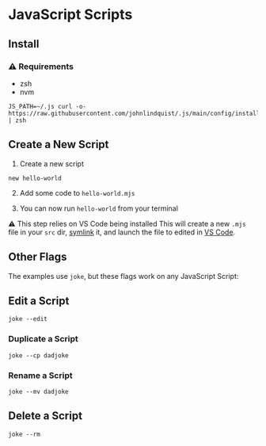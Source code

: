 # JavaScript Scripts

## Install

### ⚠️ Requirements

- zsh
- nvm

```shell
JS_PATH=~/.js curl -o- https://raw.githubusercontent.com/johnlindquist/.js/main/config/install.sh | zsh
```

## Create a New Script

1. Create a new script

```shell
new hello-world
```

2. Add some code to `hello-world.mjs`

3. You can now run `hello-world` from your terminal

⚠️ This step relies on VS Code being installed
This will create a new `.mjs` file in your `src` dir, [symlink](https://en.wikipedia.org/wiki/Symbolic_link) it, and launch the file to edited in [VS Code](https://code.visualstudio.com/).

## Other Flags

The examples use `joke`, but these flags work on any JavaScript Script:

## Edit a Script

```shell
joke --edit
```

### Duplicate a Script

```shell
joke --cp dadjoke
```

### Rename a Script

```shell
joke --mv dadjoke
```

## Delete a Script

```shell
joke --rm
```
